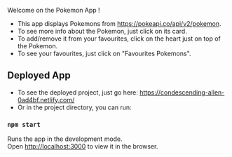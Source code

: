 Welcome on the Pokemon App ! 

- This app displays Pokemons from https://pokeapi.co/api/v2/pokemon.
- To see more info about the Pokemon, just click on its card.
- To add/remove it from your favourites, click on the heart just on top of the Pokemon.
- To see your favourites, just click on "Favourites Pokemons".

## Deployed App
- To see the deployed project, just go here: https://condescending-allen-0ad4bf.netlify.com/
- Or in the project directory, you can run:

### `npm start`

Runs the app in the development mode.<br>
Open [http://localhost:3000](http://localhost:3000) to view it in the browser.